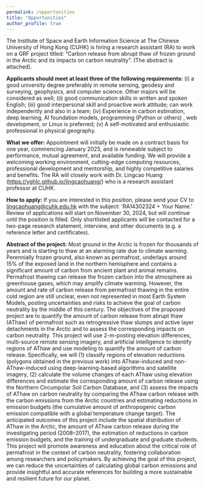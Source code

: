 ```yaml
---
permalink: /opportunities
title: "Opportunities"
author_profile: true
---
```


The Institute of Space and Earth Information Science at The Chinese University of Hong Kong (CUHK) is hiring a research assistant (RA) to work on a GRF project titled: “Carbon release from abrupt thaw of frozen ground in the Arctic and its impacts on carbon neutrality”. (The abstract is attached).

**Applicants should meet at least three of the following requirements:**
(i) a good university degree preferably in remote sensing, geodesy and surveying, geophysics, and computer science. Other majors will be considered as well; 
(ii) good communication skills in written and spoken English;
(iii) good interpersonal skill and proactive work attitude; can work independently and also in a team;
(iv) Experience in carbon estimation, deep learning, AI foundation models, programming (Python or others) , web development, or Linux is preferred;
(v) A self-motivated and enthusiastic professional in physical geography.

**What we offer:**
Appointment will initially be made on a contract basis for one year, commencing January 2025, and is renewable subject to performance, mutual agreement, and available funding. We will provide a welcoming working environment, cutting-edge computing resources, professional development and mentorship, and highly competitive salaries and benefits. The RA will closely work with Dr. Lingcao Huang (https://yghlc.github.io/lingcaohuang/) who is a research assistant professor at CUHK.

**How to apply:**
If you are interested in this position, please send your CV to [lingcaohuang@cuhk.edu.hk](mailto:lingcaohuang@cuhk.edu.hk) with the subject: 'RA14302324 + Your Name.' Review of applications will start on November 30, 2024, but will continue until the position is filled. Only shortlisted applicants will be contacted for a two-page research statement, interview, and other documents (e.g. a reference letter and certificates).

**Abstract of the project:**
Most ground in the Arctic is frozen for thousands of years and is starting to thaw at an alarming rate due to climate warming. Perennially frozen ground, also known as permafrost, underlays around 15% of the exposed land in the northern hemisphere and contains a significant amount of carbon from ancient plant and animal remains. Permafrost thawing can release the frozen carbon into the atmosphere as greenhouse gases, which may amplify climate warming. However, the amount and rate of carbon release from permafrost thawing in the entire cold region are still unclear, even not represented in most Earth System Models, posting uncertainties and risks to achieve the goal of carbon neutrality by the middle of this century.
The objectives of the proposed project are to quantify the amount of carbon release from abrupt thaw (AThaw) of permafrost such as retrogressive thaw slumps and active layer detachments in the Arctic and to assess the corresponding impacts on carbon neutrality. This project will use 2-m-posting elevation differences, multi-source remote sensing imagery, and artificial intelligence to identify regions of AThaw and use modeling to quantify the amount of carbon release. Specifically, we will (1) classify regions of elevation reductions (polygons obtained in the previous work) into AThaw-induced and non-AThaw-induced using deep-learning-based algorithms and satellite imagery, (2) calculate the volume changes of each AThaw using elevation differences and estimate the corresponding amount of carbon release using the Northern Circumpolar Soil Carbon Database, and (3) assess the impacts of AThaw on carbon neutrality by comparing the AThaw carbon release with the carbon emissions from the Arctic countries and estimating reductions in emission budgets (the cumulative amount of anthropogenic carbon emission compatible with a global temperature change target).
The anticipated outcomes of this project include the spatial distribution of AThaw in the Arctic, the amount of AThaw carbon release during the investigating period (2008–2017), the estimation of reductions in carbon emission budgets, and the training of undergraduate and graduate students. This project will promote awareness and education about the critical role of permafrost in the context of carbon neutrality, fostering collaboration among researchers and policymakers. By achieving the goal of this project, we can reduce the uncertainties of calculating global carbon emissions and provide insightful and accurate references for building a more sustainable and resilient future for our planet.

